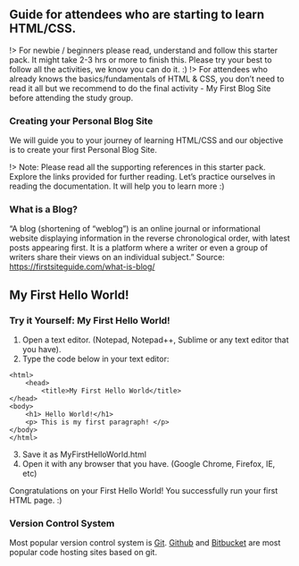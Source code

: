 <!--
  UPDATE THIS:

  
-->

## Guide for attendees who are starting to learn HTML/CSS.

!> For newbie / beginners please read, understand and follow this starter pack. 
It might take 2-3 hrs or more to finish this. Please try your best to follow all the activities, we know you can do it. :)
!> For attendees who already knows the basics/fundamentals of HTML & CSS, you don’t need to read it all but we recommend to do the final activity - My First Blog Site before attending the study group. 

### Creating your Personal Blog Site

We will guide you to your journey of learning HTML/CSS and our objective is to create your first Personal Blog Site. 

!> Note:
Please read all the supporting references in this starter pack. Explore the links provided for further reading.  Let’s practice ourselves in reading the documentation. It will help you to learn more :) 

### What is a Blog?

“A blog (shortening of “weblog”) is an online journal or informational website displaying information in the reverse chronological order, with latest posts appearing first. It is a platform where a writer or even a group of writers share their views on an individual subject.” 
Source: https://firstsiteguide.com/what-is-blog/ 

## My First Hello World! 

### Try it Yourself: My First Hello World! 

1. Open a text editor. (Notepad, Notepad++, Sublime or any text editor that you have).
2. Type the code below in your text editor:
```
<html>
	<head>
		<title>My First Hello World</title>
</head>
<body>
	<h1> Hello World!</h1>
	<p> This is my first paragraph! </p>
</body>	
</html>
```
3. Save it as MyFirstHelloWorld.html
4. Open it with any browser that you have. (Google Chrome, Firefox, IE, etc)

Congratulations on your First Hello World!
You successfully run your first HTML page. :) 


### Version Control System

Most popular version control system is [Git](https://git-scm.com/). [Github](https://github.com/) and [Bitbucket](https://bitbucket.org/) are most popular code hosting sites based on git.

